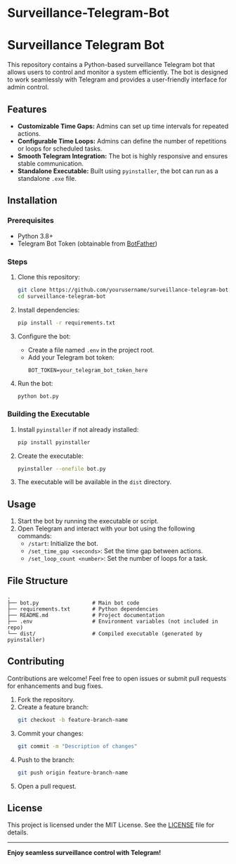 # Surveillance-Telegram-Bot

# Surveillance Telegram Bot

This repository contains a Python-based surveillance Telegram bot that allows users to control and monitor a system efficiently. The bot is designed to work seamlessly with Telegram and provides a user-friendly interface for admin control.

## Features

- **Customizable Time Gaps:** Admins can set up time intervals for repeated actions.
- **Configurable Time Loops:** Admins can define the number of repetitions or loops for scheduled tasks.
- **Smooth Telegram Integration:** The bot is highly responsive and ensures stable communication.
- **Standalone Executable:** Built using `pyinstaller`, the bot can run as a standalone `.exe` file.

## Installation

### Prerequisites

- Python 3.8+
- Telegram Bot Token (obtainable from [BotFather](https://core.telegram.org/bots#botfather))

### Steps

1. Clone this repository:
   ```bash
   git clone https://github.com/yourusername/surveillance-telegram-bot.git
   cd surveillance-telegram-bot
   ```

2. Install dependencies:
   ```bash
   pip install -r requirements.txt
   ```

3. Configure the bot:
   - Create a file named `.env` in the project root.
   - Add your Telegram bot token:
     ```env
     BOT_TOKEN=your_telegram_bot_token_here
     ```

4. Run the bot:
   ```bash
   python bot.py
   ```

### Building the Executable

1. Install `pyinstaller` if not already installed:
   ```bash
   pip install pyinstaller
   ```

2. Create the executable:
   ```bash
   pyinstaller --onefile bot.py
   ```

3. The executable will be available in the `dist` directory.

## Usage

1. Start the bot by running the executable or script.
2. Open Telegram and interact with your bot using the following commands:
   - `/start`: Initialize the bot.
   - `/set_time_gap <seconds>`: Set the time gap between actions.
   - `/set_loop_count <number>`: Set the number of loops for a task.

## File Structure

```
.
├── bot.py                 # Main bot code
├── requirements.txt       # Python dependencies
├── README.md              # Project documentation
├── .env                   # Environment variables (not included in repo)
└── dist/                  # Compiled executable (generated by pyinstaller)
```

## Contributing

Contributions are welcome! Feel free to open issues or submit pull requests for enhancements and bug fixes.

1. Fork the repository.
2. Create a feature branch:
   ```bash
   git checkout -b feature-branch-name
   ```
3. Commit your changes:
   ```bash
   git commit -m "Description of changes"
   ```
4. Push to the branch:
   ```bash
   git push origin feature-branch-name
   ```
5. Open a pull request.

## License

This project is licensed under the MIT License. See the [LICENSE](LICENSE) file for details.

---

**Enjoy seamless surveillance control with Telegram!**
